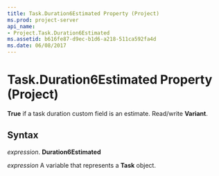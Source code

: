 ```yaml
---
title: Task.Duration6Estimated Property (Project)
ms.prod: project-server
api_name:
- Project.Task.Duration6Estimated
ms.assetid: b616fe87-d9ec-b1d6-a218-511ca592fa4d
ms.date: 06/08/2017
---
```



# Task.Duration6Estimated Property (Project)

 **True** if a task duration custom field is an estimate. Read/write **Variant**.


## Syntax

 _expression_. **Duration6Estimated**

 _expression_ A variable that represents a **Task** object.


